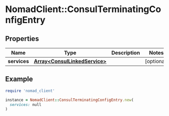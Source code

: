 # NomadClient::ConsulTerminatingConfigEntry

## Properties

| Name | Type | Description | Notes |
| ---- | ---- | ----------- | ----- |
| **services** | [**Array&lt;ConsulLinkedService&gt;**](ConsulLinkedService.md) |  | [optional] |

## Example

```ruby
require 'nomad_client'

instance = NomadClient::ConsulTerminatingConfigEntry.new(
  services: null
)
```

